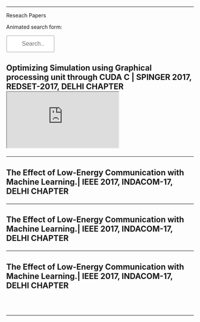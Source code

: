 ---
<html>
<head>
Reseach Papers

<style> 
input[type=text] {
    width: 130px;
    box-sizing: border-box;
    border: 2px solid #ccc;
    border-radius: 4px;
    font-size: 16px;
    background-color: white;
    background-image: url('searchicon.png');
    background-position: 10px 10px; 
    background-repeat: no-repeat;
    padding: 12px 20px 12px 40px;
    -webkit-transition: width 0.4s ease-in-out;
    transition: width 0.4s ease-in-out;
}

input[type=text]:focus {
    width: 100%;
}
</style>
</head>
<body>

<p>Animated search form:</p>
<form>
  <input type="text" name="search" placeholder="Search..">
</form>

<div>

<h2> Optimizing Simulation using Graphical processing unit through CUDA C | SPINGER 2017, REDSET-2017, DELHI CHAPTER
<br>
<iframe src="https:ajeet-yadav.github.io/assets/home/Revised Ajeet Kumar-Maharaja Surajmal Institute of Technology.pdf"></iframe>
<br>
<hr>
<h2> The Effect of Low-Energy Communication with Machine Learning.| IEEE 2017, INDACOM-17, DELHI CHAPTER
<br><hr>
<h2> The Effect of Low-Energy Communication with Machine Learning.| IEEE 2017, INDACOM-17, DELHI CHAPTER
<br><hr>
<h2> The Effect of Low-Energy Communication with Machine Learning.| IEEE 2017, INDACOM-17, DELHI CHAPTER

<br><hr>
    <div>

</div>
    
</body>
</html>
